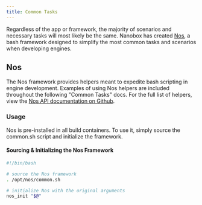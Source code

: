 ```yaml
---
title: Common Tasks
---
```


Regardless of the app or framework, the majority of scenarios and necessary tasks will most likely be the same. Nanobox has created [Nos](#nos), a bash framework designed to simplify the most common tasks and scenarios when developing engines.

## Nos
The Nos framework provides helpers meant to expedite bash scripting in engine development. Examples of using Nos helpers are included throughout the following "Common Tasks" docs. For the full list of helpers, view the [Nos API documentation on Github](https://github.com/nanobox-io/nanobox-nos).

### Usage

Nos is pre-installed in all build containers. To use it, simply source the common.sh script and initialize the framework.

#### Sourcing & Initializing the Nos Framework
```bash
#!/bin/bash

# source the Nos framework
. /opt/nos/common.sh

# initialize Nos with the original arguments
nos_init "$@"
```
